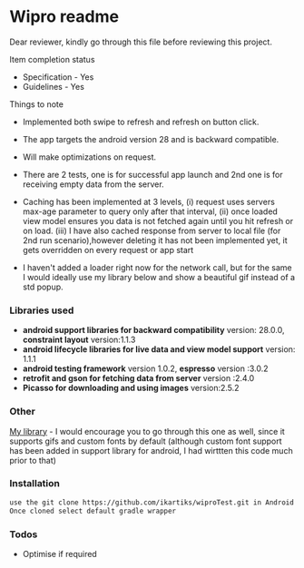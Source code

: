 # Wipro readme

Dear reviewer, kindly go through this file before reviewing this project.

Item completion status

  - Specification - Yes
  - Guidelines - Yes
  
Things to note

  - Implemented both swipe to refresh and refresh on button click.
  - The app targets the android version 28 and is backward compatible.
  
  - Will make optimizations on request.
  - There are 2 tests, one is for successful app launch and 
    2nd one is for receiving empty data from the server.
  - Caching has been implemented at 3 levels, (i) request uses servers max-age parameter
   to query only after that interval, (ii) once loaded view model ensures you data is not fetched again 
   until you hit refresh or on load. (iii) I have also cached response from server to local file 
   (for 2nd run scenario),however deleting it has not been implemented yet,
    it gets overridden on every request or app start 
  - I haven't added a loader right now for the network call, but for the same 
       I would ideally use my library below and show a beautiful gif instead of a std popup.
  
### Libraries used
  - **android support libraries for backward compatibility** version: 28.0.0, **constraint layout** version:1.1.3
  - **android lifecycle libraries for live data and view model support** version: 1.1.1
  - **android testing framework** version 1.0.2, **espresso** version :3.0.2
  - **retrofit and gson for fetching data from server** version :2.4.0
  - **Picasso for downloading and using images** version:2.5.2
  

### Other

[My library](https://github.com/ikartiks/kartiksCustomViewsGradle/) - I would encourage you to go through this one as well, since it supports gifs and custom fonts by default (although custom font support has been added in support library for android, I had wirttten this code much prior to that)

### Installation

```sh
use the git clone https://github.com/ikartiks/wiproTest.git in Android Studio
Once cloned select default gradle wrapper 
```

### Todos
 - Optimise if required

